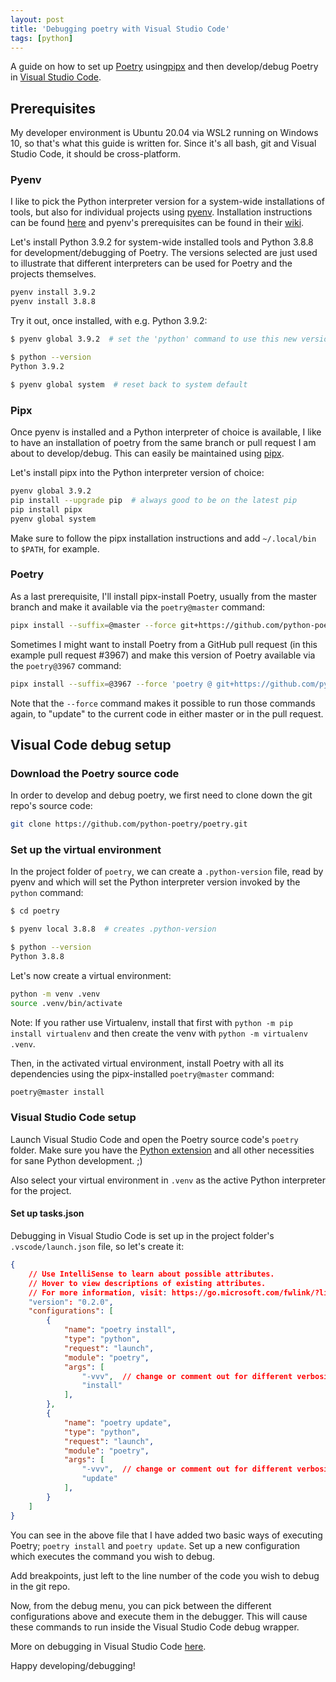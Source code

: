```yaml
---
layout: post
title: 'Debugging poetry with Visual Studio Code'
tags: [python]
---
```


A guide on how to set up [Poetry](https://python-poetry.org/) using[pipx](https://github.com/pipxproject/pipx) and then develop/debug Poetry in [Visual Studio Code](https://code.visualstudio.com/).

<!--more-->

## Prerequisites

My developer environment is Ubuntu 20.04 via WSL2 running on Windows 10, so that's what this guide is written for. Since it's all bash, git and Visual Studio Code, it should be cross-platform.

### Pyenv

I like to pick the Python interpreter version for a system-wide installations of tools, but also for individual projects using [pyenv](https://github.com/pyenv/pyenv). Installation instructions can be found [here](https://github.com/pyenv/pyenv-installer) and pyenv's prerequisites can be found in their [wiki](https://github.com/pyenv/pyenv/wiki).

Let's install Python 3.9.2 for system-wide installed tools and Python 3.8.8 for development/debugging of Poetry. The versions selected are just used to illustrate that different interpreters can be used for Poetry and the projects themselves.

```bash
pyenv install 3.9.2
pyenv install 3.8.8
```

Try it out, once installed, with e.g. Python 3.9.2:

```bash
$ pyenv global 3.9.2  # set the 'python' command to use this new version

$ python --version
Python 3.9.2

$ pyenv global system  # reset back to system default
```

### Pipx

Once pyenv is installed and a Python interpreter of choice is available, I like to have an installation of poetry from the same branch or pull request I am about to develop/debug. This can easily be maintained using [pipx](https://github.com/pipxproject/pipx).

Let's install pipx into the Python interpreter version of choice:

```bash
pyenv global 3.9.2
pip install --upgrade pip  # always good to be on the latest pip
pip install pipx
pyenv global system
```

Make sure to follow the pipx installation instructions and add `~/.local/bin` to `$PATH`, for example.

### Poetry

As a last prerequisite, I'll install pipx-install Poetry, usually from the master branch and make it available via the `poetry@master` command:

```bash
pipx install --suffix=@master --force git+https://github.com/python-poetry/poetry.git'
```

Sometimes I might want to install Poetry from a GitHub pull request (in this example pull request #3967) and make this version of Poetry available via the `poetry@3967` command:

```bash
pipx install --suffix=@3967 --force 'poetry @ git+https://github.com/python-poetry/poetry.git@refs/pull/3967/head'
```

Note that the `--force` command makes it possible to run those commands again, to "update" to the current code in either master or in the pull request.

## Visual Code debug setup

### Download the Poetry source code

In order to develop and debug poetry, we first need to clone down the git repo's source code:

```bash
git clone https://github.com/python-poetry/poetry.git
```

### Set up the virtual environment

In the project folder of `poetry`, we can create a `.python-version` file, read by pyenv and which will set the Python interpreter version invoked by the `python` command: 

```bash
$ cd poetry

$ pyenv local 3.8.8  # creates .python-version

$ python --version
Python 3.8.8
```

Let's now create a virtual environment:

```bash
python -m venv .venv
source .venv/bin/activate
```

Note: If you rather use Virtualenv, install that first with `python -m pip install virtualenv` and then create the venv with `python -m virtualenv .venv`.

Then, in the activated virtual environment, install Poetry with all its dependencies using the pipx-installed `poetry@master` command:

```bash
poetry@master install
```

### Visual Studio Code setup

Launch Visual Studio Code and open the Poetry source code's `poetry` folder. Make sure you have the [Python extension](https://marketplace.visualstudio.com/items?itemName=ms-python.python) and all other necessities for sane Python development. ;)

Also select your virtual environment in `.venv` as the active Python interpreter for the project.

#### Set up tasks.json

Debugging in Visual Studio Code is set up in the project folder's `.vscode/launch.json` file, so let's create it:

```json
{
    // Use IntelliSense to learn about possible attributes.
    // Hover to view descriptions of existing attributes.
    // For more information, visit: https://go.microsoft.com/fwlink/?linkid=830387
    "version": "0.2.0",
    "configurations": [
        {
            "name": "poetry install",
            "type": "python",
            "request": "launch",
            "module": "poetry",
            "args": [
                "-vvv",  // change or comment out for different verbosity level
                "install"
            ],
        },
        {
            "name": "poetry update",
            "type": "python",
            "request": "launch",
            "module": "poetry",
            "args": [
                "-vvv",  // change or comment out for different verbosity level
                "update"
            ],
        }
    ]
}
```

You can see in the above file that I have added two basic ways of executing Poetry; `poetry install` and `poetry update`. Set up a new configuration which executes the command you wish to debug.

Add breakpoints, just left to the line number of the code you wish to debug in the git repo.

Now, from the debug menu, you can pick between the different configurations above and execute them in the debugger. This will cause these commands to run inside the Visual Studio Code debug wrapper.

More on debugging in Visual Studio Code [here](https://code.visualstudio.com/docs/editor/debugging).

Happy developing/debugging!
